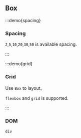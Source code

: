 ## Box

:::demo{spacing}

### Spacing

`2`,`5`,`10`,`20`,`30`,`50` is available spacing.

:::

:::demo{grid}

### Grid

Use `Box` to layout。

`flexbox` and `grid` is supported.

:::

### DOM

`div`
